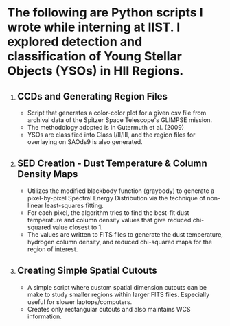 # The following are Python scripts I wrote while interning at IIST. I explored detection and classification of Young Stellar Objects (YSOs) in HII Regions.

1) CCDs and Generating Region Files
   -
   - Script that generates a color-color plot for a given csv file from archival data of the Spitzer Space Telescope's GLIMPSE mission.
   - The methodology adopted is in Gutermuth et al. (2009)
   - YSOs are classified into Class I/II/III, and the region files for overlaying on SAOds9 is also generated.
  
2) SED Creation - Dust Temperature & Column Density Maps
   -
   - Utilizes the modified blackbody function (graybody) to generate a pixel-by-pixel Spectral Energy Distribution via the technique of non-linear least-squares fitting.
   - For each pixel, the algorithm tries to find the best-fit dust temperature and column density values that give reduced chi-squared value closest to 1.
   - The values are written to FITS files to generate the dust temperature, hydrogen column density, and reduced chi-squared maps for the region of interest.

4) Creating Simple Spatial Cutouts
   -
   - A simple script where custom spatial dimension cutouts can be make to study smaller regions within larger FITS files. Especially useful for slower laptops/computers.
   - Creates only rectangular cutouts and also maintains WCS information.
